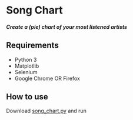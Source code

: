 # Song Chart
##### Create a (pie) chart of your most listened artists
## Requirements
- Python 3
- Matplotlib
- Selenium
- Google Chrome OR Firefox
## How to use
Download [song_chart.py](https://raw.githubusercontent.com/ElijaRock/song-chart/main/song_chart.py) and run
